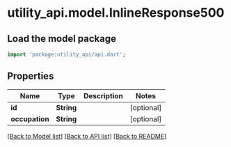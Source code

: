 # utility_api.model.InlineResponse500

## Load the model package
```dart
import 'package:utility_api/api.dart';
```

## Properties
Name | Type | Description | Notes
------------ | ------------- | ------------- | -------------
**id** | **String** |  | [optional] 
**occupation** | **String** |  | [optional] 

[[Back to Model list]](../README.md#documentation-for-models) [[Back to API list]](../README.md#documentation-for-api-endpoints) [[Back to README]](../README.md)


